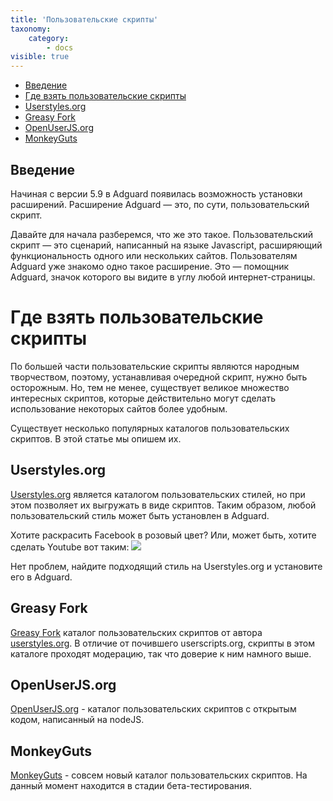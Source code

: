 ```yaml
---
title: 'Пользовательские скрипты'
taxonomy:
    category:
        - docs
visible: true
---
```


* [Введение](#intro)
* [Где взять пользовательские скрипты](#repo)
* [Userstyles.org](#userstyles)
* [Greasy Fork](#greasyFork)
* [OpenUserJS.org](#openUserJs)
* [MonkeyGuts](#monkeyGuts)

## Введение

<a name="intro"></a>

Начиная с версии 5.9 в Adguard появилась возможность установки расширений. Расширение Adguard — это, по сути, пользовательский скрипт.

Давайте для начала разберемся, что же это такое. Пользовательский скрипт — это сценарий, написанный на языке Javascript, расширяющий функциональность одного или нескольких сайтов. Пользователям Adguard уже знакомо одно такое расширение. Это — помощник Adguard, значок которого вы видите в углу любой интернет-страницы.

<a name="repo"></a>

# Где взять пользовательские скрипты

По большей части пользовательские скрипты являются народным творчеством, поэтому, устанавливая очередной скрипт, нужно быть осторожным. Но, тем не менее, существует великое множество интересных скриптов, которые действительно могут сделать использование некоторых сайтов более удобным.

Существует несколько популярных каталогов пользовательских скриптов. В этой статье мы опишем их.

<a name="userstyles"></a>

## Userstyles.org

[Userstyles.org](https://userstyles.org/) является каталогом пользовательских стилей, но при этом позволяет их выгружать в виде скриптов. Таким образом, любой пользовательский стиль может быть установлен в Adguard.

Хотите раскрасить Facebook в розовый цвет? Или, может быть, хотите сделать Youtube вот таким: ![](https://cdn.adguard.com/public/Adguard/Common/youtube_userstyle.jpeg)

Нет проблем, найдите подходящий стиль на Userstyles.org и установите его в Adguard.


<a name="greasyFork"></a>

## Greasy Fork

[Greasy Fork](https://greasyfork.org/) каталог пользовательских скриптов от автора [userstyles.org](#userstyles). В отличие от почившего userscripts.org, скрипты в этом каталоге проходят модерацию, так что доверие к ним намного выше.


<a name="openUserJs"></a>

## OpenUserJS.org

[OpenUserJS.org](https://openuserjs.org/) - каталог пользовательских скриптов с открытым кодом, написанный на nodeJS.



<a name="monkeyGuts"></a>

## MonkeyGuts

[MonkeyGuts](https://monkeyguts.com/) - совсем новый каталог пользовательских скриптов. На данный момент находится в стадии бета-тестирования.